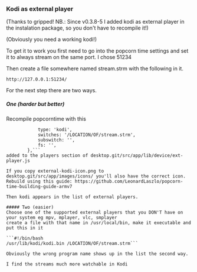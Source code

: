 ### Kodi as external player 

(Thanks to gripped! NB.: Since v0.3.8-5 I added kodi as external player in the instalation package, so you don't have to recompile it!)

(Obviously you need a working kodi!)

To get it to work you first need to go into the popcorn time settings and set it to always stream on the same port. I chose 51234

Then create a file somewhere named stream.strm with the following in it.

`http://127.0.0.1:51234/`

For the next step there are two ways.

##### One (harder but better)
Recompile popcorntime with this 
```'kodi': {
            type: 'kodi',
            switches: '/LOCATION/OF/stream.strm',
            subswitch: '',
            fs: '',
        },```
added to the players section of desktop.git/src/app/lib/device/ext-player.js

If you copy external-kodi-icon.png to desktop.git/src/app/images/icons/ you'll also have the correct icon.
Rebuild using this guide: https://github.com/LeonardLaszlo/popcorn-time-building-guide-armv7

Then kodi appears in the list of external players.

##### Two (easier)
Choose one of the supported external players that you DON'T have on your system eg mpv, mplayer, vlc, smplayer
create a file with that name in /usr/local/bin, make it executable and put this in it

```#!/bin/bash
/usr/lib/kodi/kodi.bin /LOCATION/OF/stream.strm```

Obviously the wrong program name shows up in the list the second way.

I find the streams much more watchable in Kodi

